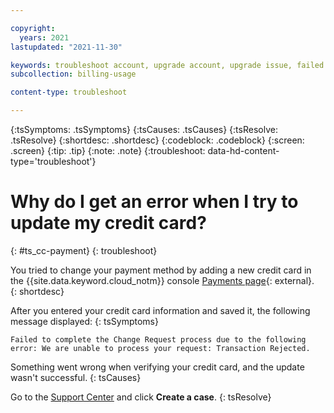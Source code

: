 ```yaml
---

copyright:
  years: 2021
lastupdated: "2021-11-30"

keywords: troubleshoot account, upgrade account, upgrade issue, failed transaction, credit card, payment process
subcollection: billing-usage

content-type: troubleshoot

---
```


{:tsSymptoms: .tsSymptoms}
{:tsCauses: .tsCauses}
{:tsResolve: .tsResolve}
{:shortdesc: .shortdesc}
{:codeblock: .codeblock}
{:screen: .screen}
{:tip: .tip}
{:note: .note}
{:troubleshoot: data-hd-content-type='troubleshoot'}

# Why do I get an error when I try to update my credit card? 
{: #ts_cc-payment}
{: troubleshoot}

You tried to change your payment method by adding a new credit card in the {{site.data.keyword.cloud_notm}} console [Payments page](/billing/payments){: external}.  
{: shortdesc}

After you entered your credit card information and saved it, the following message displayed:
{: tsSymptoms}

`Failed to complete the Change Request process due to the following error: We are unable to process your request: Transaction Rejected.`

Something went wrong when verifying your credit card, and the update wasn't successful.
{: tsCauses}

Go to the [Support Center](https://{Domain}/unifiedsupport/supportcenter) and click **Create a case**. 
{: tsResolve}
